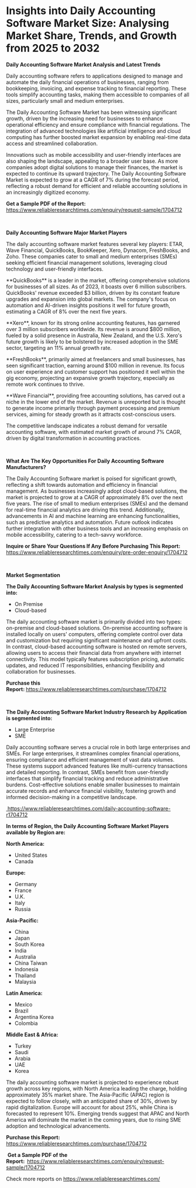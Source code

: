 <p><h1>Insights into Daily Accounting Software Market Size: Analysing Market Share, Trends, and Growth from 2025 to 2032</h1></p><p><strong>Daily Accounting Software Market Analysis and Latest Trends</strong></p>
<p><p>Daily accounting software refers to applications designed to manage and automate the daily financial operations of businesses, ranging from bookkeeping, invoicing, and expense tracking to financial reporting. These tools simplify accounting tasks, making them accessible to companies of all sizes, particularly small and medium enterprises. </p><p>The Daily Accounting Software Market has been witnessing significant growth, driven by the increasing need for businesses to enhance operational efficiency and ensure compliance with financial regulations. The integration of advanced technologies like artificial intelligence and cloud computing has further boosted market expansion by enabling real-time data access and streamlined collaboration. </p><p>Innovations such as mobile accessibility and user-friendly interfaces are also shaping the landscape, appealing to a broader user base. As more companies adopt digital solutions to manage their finances, the market is expected to continue its upward trajectory. The Daily Accounting Software Market is expected to grow at a CAGR of 7% during the forecast period, reflecting a robust demand for efficient and reliable accounting solutions in an increasingly digitized economy.</p></p>
<p><strong>Get a Sample PDF of the Report:&nbsp;</strong> <a href="https://www.reliableresearchtimes.com/enquiry/request-sample/1704712?utm_campaign=2222&utm_medium=2&utm_source=Github&utm_content=ia&utm_term=27032025&utm_id=daily-accounting-software">https://www.reliableresearchtimes.com/enquiry/request-sample/1704712</a></p>
<p>&nbsp;</p>
<p><strong>Daily Accounting Software Major Market Players</strong></p>
<p><p>The daily accounting software market features several key players: ETAR, Wave Financial, QuickBooks, BookKeeper, Xero, Dynacom, FreshBooks, and Zoho. These companies cater to small and medium enterprises (SMEs) seeking efficient financial management solutions, leveraging cloud technology and user-friendly interfaces.</p><p>**QuickBooks** is a leader in the market, offering comprehensive solutions for businesses of all sizes. As of 2023, it boasts over 6 million subscribers. QuickBooks' revenue exceeded $3 billion, driven by its constant feature upgrades and expansion into global markets. The company's focus on automation and AI-driven insights positions it well for future growth, estimating a CAGR of 8% over the next five years.</p><p>**Xero**, known for its strong online accounting features, has garnered over 3 million subscribers worldwide. Its revenue is around $800 million, fueled by a solid presence in Australia, New Zealand, and the U.S. Xero's future growth is likely to be bolstered by increased adoption in the SME sector, targeting an 11% annual growth rate.</p><p>**FreshBooks**, primarily aimed at freelancers and small businesses, has seen significant traction, earning around $100 million in revenue. Its focus on user experience and customer support has positioned it well within the gig economy, projecting an expansive growth trajectory, especially as remote work continues to thrive.</p><p>**Wave Financial**, providing free accounting solutions, has carved out a niche in the lower end of the market. Revenue is unreported but is thought to generate income primarily through payment processing and premium services, aiming for steady growth as it attracts cost-conscious users.</p><p>The competitive landscape indicates a robust demand for versatile accounting software, with estimated market growth of around 7% CAGR, driven by digital transformation in accounting practices.</p></p>
<p>&nbsp;</p>
<p><strong>What Are The Key Opportunities For Daily Accounting Software Manufacturers?</strong></p>
<p><p>The Daily Accounting Software market is poised for significant growth, reflecting a shift towards automation and efficiency in financial management. As businesses increasingly adopt cloud-based solutions, the market is projected to grow at a CAGR of approximately 8% over the next five years. The rise of small to medium enterprises (SMEs) and the demand for real-time financial analytics are driving this trend. Additionally, advancements in AI and machine learning are enhancing functionalities, such as predictive analytics and automation. Future outlook indicates further integration with other business tools and an increasing emphasis on mobile accessibility, catering to a tech-savvy workforce.</p></p>
<p><strong>Inquire or Share Your Questions If Any Before Purchasing This Report:</strong> <a href="https://www.reliableresearchtimes.com/enquiry/pre-order-enquiry/1704712?utm_campaign=2222&utm_medium=2&utm_source=Github&utm_content=ia&utm_term=27032025&utm_id=daily-accounting-software">https://www.reliableresearchtimes.com/enquiry/pre-order-enquiry/1704712</a></p>
<p>&nbsp;</p>
<p><strong>Market Segmentation</strong></p>
<p><strong>The Daily Accounting Software Market Analysis by types is segmented into:</strong></p>
<p><ul><li>On Premise</li><li>Cloud-based</li></ul></p>
<p><p>The daily accounting software market is primarily divided into two types: on-premise and cloud-based solutions. On-premise accounting software is installed locally on users' computers, offering complete control over data and customization but requiring significant maintenance and upfront costs. In contrast, cloud-based accounting software is hosted on remote servers, allowing users to access their financial data from anywhere with internet connectivity. This model typically features subscription pricing, automatic updates, and reduced IT responsibilities, enhancing flexibility and collaboration for businesses.</p></p>
<p><strong>Purchase this Report:&nbsp;</strong><a href="https://www.reliableresearchtimes.com/purchase/1704712?utm_campaign=2222&utm_medium=2&utm_source=Github&utm_content=ia&utm_term=27032025&utm_id=daily-accounting-software">https://www.reliableresearchtimes.com/purchase/1704712</a></p>
<p>&nbsp;</p>
<p><strong>The Daily Accounting Software Market Industry Research by Application is segmented into:</strong></p>
<p><ul><li>Large Enterprise</li><li>SME</li></ul></p>
<p><p>Daily accounting software serves a crucial role in both large enterprises and SMEs. For large enterprises, it streamlines complex financial operations, ensuring compliance and efficient management of vast data volumes. These systems support advanced features like multi-currency transactions and detailed reporting. In contrast, SMEs benefit from user-friendly interfaces that simplify financial tracking and reduce administrative burdens. Cost-effective solutions enable smaller businesses to maintain accurate records and enhance financial visibility, fostering growth and informed decision-making in a competitive landscape.</p></p>
<p><a href="https://www.reliableresearchtimes.com/daily-accounting-software-r1704712?utm_campaign=2222&utm_medium=2&utm_source=Github&utm_content=ia&utm_term=27032025&utm_id=daily-accounting-software">&nbsp;https://www.reliableresearchtimes.com/daily-accounting-software-r1704712</a></p>
<p><strong>In terms of Region, the Daily Accounting Software Market Players available by Region are:</strong></p>
<p>
    <p> <strong> North America: </strong>
        <ul>
            <li>United States</li>
            <li>Canada</li>
        </ul>
        </p> 
    <p> <strong> Europe: </strong>
        <ul>
            <li>Germany</li>
            <li>France</li>
            <li>U.K.</li>
            <li>Italy</li>
            <li>Russia</li>
        </ul>
        </p> 
    <p> <strong> Asia-Pacific: </strong>
        <ul>
            <li>China</li>
            <li>Japan</li>
            <li>South Korea</li>
            <li>India</li>
            <li>Australia</li>
            <li>China Taiwan</li>
            <li>Indonesia</li>
            <li>Thailand</li>
            <li>Malaysia</li>
        </ul>
        </p> 
    <p> <strong> Latin America: </strong>
        <ul>
            <li>Mexico</li>
            <li>Brazil</li>
            <li>Argentina Korea</li>
            <li>Colombia</li>
        </ul>
        </p> 
    <p> <strong> Middle East & Africa: </strong>
        <ul>
            <li>Turkey</li>
            <li>Saudi</li>
            <li>Arabia</li>
            <li>UAE</li>
            <li>Korea</li>
        </ul>
    </p>
    </p>
<p><p>The daily accounting software market is projected to experience robust growth across key regions, with North America leading the charge, holding approximately 35% market share. The Asia-Pacific (APAC) region is expected to follow closely, with an anticipated share of 30%, driven by rapid digitalization. Europe will account for about 25%, while China is forecasted to represent 10%. Emerging trends suggest that APAC and North America will dominate the market in the coming years, due to rising SME adoption and technological advancements.</p></p>
<p><strong>Purchase this Report: </strong><a href="https://www.reliableresearchtimes.com/purchase/1704712?utm_campaign=2222&utm_medium=2&utm_source=Github&utm_content=ia&utm_term=27032025&utm_id=daily-accounting-software">https://www.reliableresearchtimes.com/purchase/1704712</a></p>
<p>&nbsp;<strong>Get a Sample PDF of the Report:&nbsp;&nbsp;</strong><a href="https://www.reliableresearchtimes.com/enquiry/request-sample/1704712?utm_campaign=2222&utm_medium=2&utm_source=Github&utm_content=ia&utm_term=27032025&utm_id=daily-accounting-software">https://www.reliableresearchtimes.com/enquiry/request-sample/1704712</a></p>
<p><strong></strong></p>
<p>Check more reports on <a href="https://www.reliableresearchtimes.com/?utm_campaign=2222&utm_medium=2&utm_source=Github&utm_content=ia&utm_term=27032025&utm_id=daily-accounting-software">https://www.reliableresearchtimes.com/</a></p>